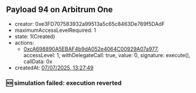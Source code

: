 ## Payload 94 on Arbitrum One

- creator: 0xe3FD707583932a99513a5c65c8463De769f5DAdF
- maximumAccessLevelRequired: 1
- state: 1(Created)
- actions:
  - [0xcA698890A5EBAF4b9dA052e4064C00929A07a977](https://arbiscan.io/tx/0xcA698890A5EBAF4b9dA052e4064C00929A07a977), accessLevel: 1, withDelegateCall: true, value: 0, signature: execute(), callData: 0x
- createdAt: [07/07/2025, 13:27:49](https://arbiscan.io/tx/0xa543a219887b562e1681fafc4cf6004ae35547d158178f222d6201628509aaf6)

### :sos: simulation failed: execution reverted
